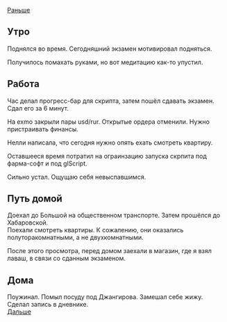 [Раньше](2020.05.19.md)
## Утро
Поднялся во время. Сегодняшний экзамен мотивировал подняться.

Получилось помахать руками, но вот медитацию как-то упустил.
## Работа
Час делал прогресс-бар для скрипта, затем пошёл сдавать экзамен. Сдал его за 6 минут.

На exmo закрыли пары usd/rur. Открытые ордера отменили. Нужно пристраивать финансы.

Нелли написала, что сегодня нужно опять ехать смотреть квартиру.

Оставшееся время потратил на ограинзацию запуска скрпита под фарма-софт и под glScript.

Сильно устал. Ощущаю себя невыспавшимся.
## Путь домой
Доехал до Большой на общественном транспорте. Затем прошёлся до Хабаровской.  
Поехали смотреть квартиры. К сожалению, они оказались полуторакомнатными, а не двухкомнатными.

После этого просмотра, перед домом заехали в магазин, где я взял лаваш, в связи со сданным экзаменом.
## Дома
Поужинал. Помыл посуду под Джангирова. Замешал себе жижу. Сделал запись в дневнике.  
[Дальше](2020.05.21.md)
